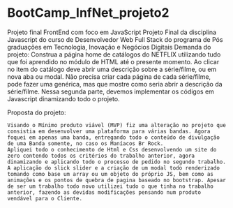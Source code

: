 # BootCamp_InfNet_projeto2
Projeto final FrontEnd com foco em JavaScript
Projeto Final da disciplina Javascript do curso de Desenvolvedor Web Full Stack do programa de Pós graduações em Tecnologia, Inovação e Negócios Digitais
Demanda do projeto:
	Construa a página home de catálogos do NETFLIX utilizando tudo que foi aprendido no módulo de HTML até o presente momento. 
	Ao clicar no item do catálogo deve abrir uma descrição sobre a série/filme, ou em nova aba ou modal. 
	Não precisa criar cada página de cada série/filme, pode fazer uma genérica, mas que mostre como seria abrir a descrição da série/filme.
	Nessa segunda parte, devemos implementar os códigos em Javascript dinamizando todo o projeto.

Proposta do projeto:

	Visando o Mínimo produto viável (MVP) fiz uma alteração no projeto que consistia em desenvolver uma plataforma para várias bandas. Agora foquei em apenas uma banda, entregando todo o conteúdo de divulgação de uma Banda somente, no caso os Maníacos Br Rock.
	Apliquei todo o conhecimento de Html e Css desenvolvendo um site do zero contendo todos os critérios do trabalho anterior, agora dinamizando e aplicando todo o processo de pedido no segundo trabalho.
	A aplicação do slick slider e a criação de um modal todo renderizado tomando como base um array ou um objeto do próprio JS, bem como as animações e os pontos de quebra de pagina baseado no bootstrap. Apesar de ser um trabalho todo novo utilizei tudo o que tinha no trabalho anterior, fazendo as devidas modificações pensando num produto vendável para o Cliente.
